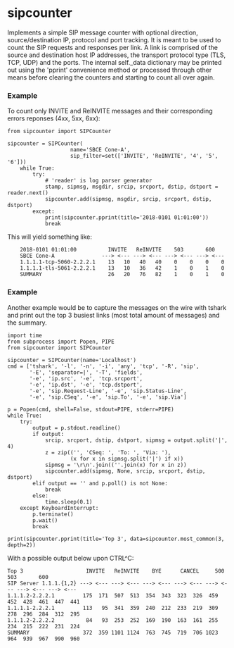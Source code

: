 # sipcounter
Implements a simple SIP message counter with optional direction, source/destination IP, protocol and port tracking.
It is meant to be used to count the SIP requests and responses per link. A link is comprised of the source and
destination host IP addresses, the transport protocol type (TLS, TCP, UDP) and the ports. The internal self._data
dictionary may be printed out using the 'pprint' convenience method or processed through other means before 
clearing the counters and starting to count all over again.

### Example ###
To count only INVITE and ReINVITE messages and their corresponding errors reponses (4xx, 5xx, 6xx):

```
from sipcounter import SIPCounter

sipcounter = SIPCounter(
                    name='SBCE Cone-A',
                    sip_filter=set(['INVITE', 'ReINVITE', '4', '5', '6']))
    while True:
        try:
            # 'reader' is log parser generator
            stamp, sipmsg, msgdir, srcip, srcport, dstip, dstport = reader.next()
            sipcounter.add(sipmsg, msgdir, srcip, srcport, dstip, dstport)
        except:
            print(sipcounter.pprint(title='2018-0101 01:01:00'))
            break
```

This will yield something like:

```
    2018-0101 01:01:00          INVITE   ReINVITE    503       600
    SBCE Cone-A               ---> <--- ---> <--- ---> <--- ---> <---
    1.1.1.1-tcp-5060-2.2.2.1    13   10   40   40    0    0    0    0
    1.1.1.1-tls-5061-2.2.2.1    13   10   36   42    1    0    1    0
    SUMMARY                     26   20   76   82    1    0    1    0
```

### Example ###

Another example would be to capture the messages on the wire with tshark and print out the top 3 
busiest links (most total amount of messages) and the summary.

```
import time
from subprocess import Popen, PIPE
from sipcounter import SIPCounter

sipcounter = SIPCounter(name='Localhost')
cmd = ['tshark', '-l', '-n', '-i', 'any', 'tcp', '-R', 'sip',
       '-E', 'separator=|', '-T', 'fields',
       '-e', 'ip.src', '-e', 'tcp.srcport',
       '-e', 'ip.dst', '-e', 'tcp.dstport',
       '-e', 'sip.Request-Line', '-e', 'sip.Status-Line',
       '-e', 'sip.CSeq', '-e', 'sip.To', '-e', 'sip.Via']

p = Popen(cmd, shell=False, stdout=PIPE, stderr=PIPE)
while True:
    try:
        output = p.stdout.readline()
        if output:
            srcip, srcport, dstip, dstport, sipmsg = output.split('|', 4)
            z = zip(('', 'CSeq: ', 'To: ', 'Via: '),
                    (x for x in sipmsg.split('|') if x))
            sipmsg = '\r\n'.join((''.join(x) for x in z))
            sipcounter.add(sipmsg, None, srcip, srcport, dstip, dstport)
        elif output == '' and p.poll() is not None:
            break
        else:
            time.sleep(0.1)
    except KeyboardInterrupt:
        p.terminate()
        p.wait()
        break

print(sipcounter.pprint(title='Top 3', data=sipcounter.most_common(3, depth=2))
```

With a possible output below upon CTRL^C:

```
Top 3                    INVITE   ReINVITE    BYE      CANCEL     500       503       600   
SIP Server 1.1.1.{1,2} ---> <--- ---> <--- ---> <--- ---> <--- ---> <--- ---> <--- ---> <--- 
1.1.1.2-2.2.2.1         175  171  507  513  354  343  323  326  459  452  428  461  447  441
1.1.1.1-2.2.2.1         113   95  341  359  240  212  233  219  309  278  296  284  312  295
1.1.1.2-2.2.2.2          84   93  253  252  169  190  163  161  255  234  215  222  231  224
SUMMARY                 372  359 1101 1124  763  745  719  706 1023  964  939  967  990  960
```
